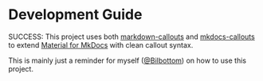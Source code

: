 # Development Guide

SUCCESS: This project uses both [markdown-callouts](https://github.com/oprypin/markdown-callouts) and [mkdocs-callouts](https://github.com/sondregronas/mkdocs-callouts) to extend [Material for MkDocs](https://squidfunk.github.io/mkdocs-material/) with clean callout syntax.

This is mainly just a reminder for myself ([@Bilbottom](https://github.com/Bilbottom/)) on how to use this project.
